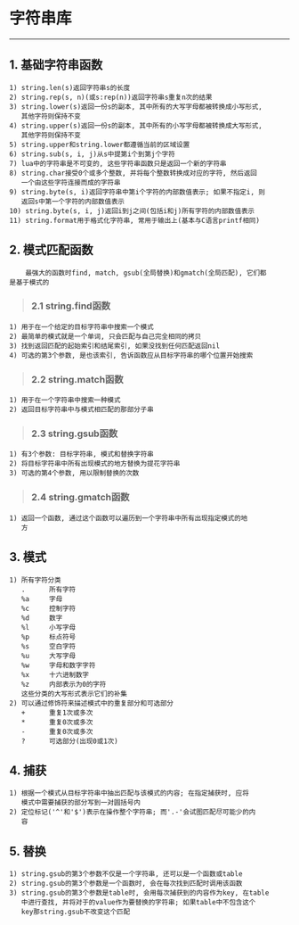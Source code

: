 # **字符串库** #
***


## **1. 基础字符串函数** ##
    1) string.len(s)返回字符串s的长度
    2) string.rep(s, n)(或s:rep(n))返回字符串s重复n次的结果
    3) string.lower(s)返回一份s的副本, 其中所有的大写字母都被转换成小写形式,
       其他字符则保持不变
    4) string.upper(s)返回一份s的副本, 其中所有的小写字母都被转换成大写形式,
       其他字符则保持不变
    5) string.upper和string.lower都遵循当前的区域设置
    6) string.sub(s, i, j)从s中提第i个到第j个字符
    7) lua中的字符串是不可变的, 这些字符串函数只是返回一个新的字符串
    8) string.char接受0个或多个整数, 并将每个整数转换成对应的字符, 然后返回
       一个由这些字符连接而成的字符串
    9) string.byte(s, i)返回字符串中第i个字符的内部数值表示; 如果不指定i, 则
       返回s中第一个字符的内部数值表示
    10) string.byte(s, i, j)返回i到j之间(包括i和j)所有字符的内部数值表示
    11) string.format用于格式化字符串, 常用于输出上(基本与C语言printf相同)


## **2. 模式匹配函数** ##
        最强大的函数时find, match, gsub(全局替换)和gmatch(全局匹配), 它们都
    是基于模式的
> ### **2.1 string.find函数** ###
    1) 用于在一个给定的目标字符串中搜索一个模式
    2) 最简单的模式就是一个单词, 只会匹配与自己完全相同的拷贝
    3) 找到返回匹配的起始索引和结尾索引, 如果没找到任何匹配返回nil
    4) 可选的第3个参数, 是也该索引, 告诉函数应从目标字符串的哪个位置开始搜索
> ### **2.2 string.match函数** ###
    1) 用于在一个字符串中搜索一种模式
    2) 返回目标字符串中与模式相匹配的那部分子串
> ### **2.3 string.gsub函数** ###
    1) 有3个参数: 目标字符串, 模式和替换字符串
    2) 将目标字符串中所有出现模式的地方替换为提花字符串
    3) 可选的第4个参数, 用以限制替换的次数
> ### **2.4 string.gmatch函数** ###
    1) 返回一个函数, 通过这个函数可以遍历到一个字符串中所有出现指定模式的地
       方



## **3. 模式** ##
    1) 所有字符分类
       .      所有字符
       %a     字母
       %c     控制字符
       %d     数字
       %l     小写字母
       %p     标点符号
       %s     空白字符
       %u     大写字母
       %w     字母和数字字符
       %x     十六进制数字
       %z     内部表示为0的字符
       这些分类的大写形式表示它们的补集
    2) 可以通过修饰符来描述模式中的重复部分和可选部分
       +      重复1次或多次
       *      重复0次或多次
       -      重复0次或多次
       ?      可选部分(出现0或1次)



## **4. 捕获** ##
    1) 根据一个模式从目标字符串中抽出匹配与该模式的内容; 在指定捕获时, 应将
       模式中需要捕获的部分写到一对圆括号内
    2) 定位标记('^'和'$')表示在操作整个字符串; 而'.-'会试图匹配尽可能少的内
       容


## **5. 替换** ##
    1) string.gsub的第3个参数不仅是一个字符串, 还可以是一个函数或table
    2) string.gsub的第3个参数是一个函数时, 会在每次找到匹配时调用该函数
    3) string.gsub的第3个参数是table时, 会用每次捕获到的内容作为key, 在table
       中进行查找, 并将对于的value作为要替换的字符串; 如果table中不包含这个
       key那string.gsub不改变这个匹配
